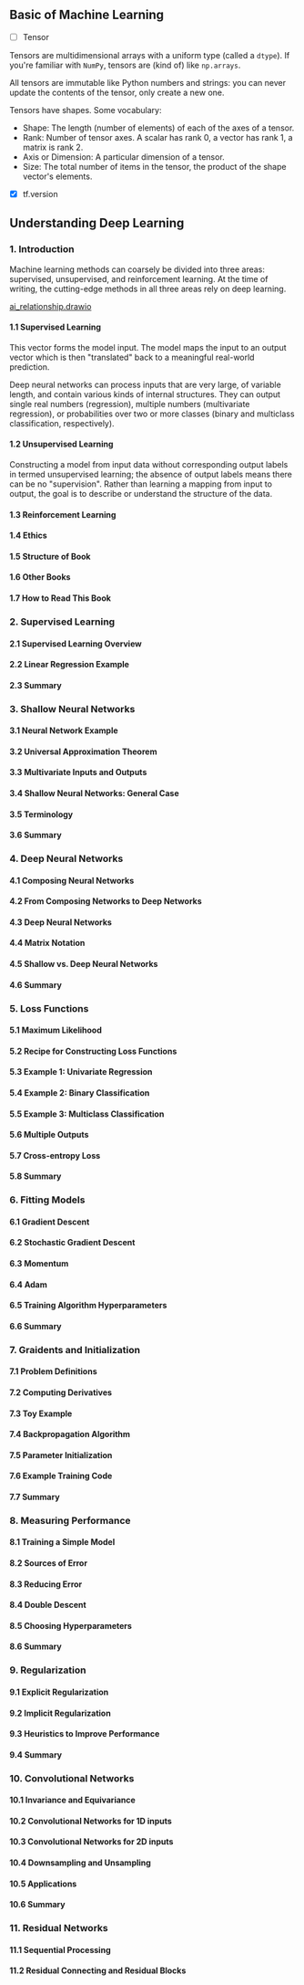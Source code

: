 ## Basic of Machine Learning

- [ ] Tensor

Tensors are multidimensional arrays with a uniform type (called a `dtype`). If you're
familiar with `NumPy`, tensors are (kind of) like `np.arrays`.

All tensors are immutable like Python numbers and strings: you can never update the contents
of the tensor, only create a new one.

Tensors have shapes. Some vocabulary:
* Shape: The length (number of elements) of each of the axes of a tensor.
* Rank: Number of tensor axes. A scalar has rank 0, a vector has rank 1, a matrix is rank 2.
* Axis or Dimension: A particular dimension of a tensor.
* Size: The total number of items in the tensor, the product of the shape vector's elements.

- [x] tf.version

## Understanding Deep Learning

### 1. Introduction

Machine learning methods can coarsely be divided into three areas: supervised, unsupervised,
and reinforcement learning. At the time of writing, the cutting-edge methods in all three
areas rely on deep learning.

[ai_relationship.drawio](https://drive.google.com/file/d/1bpxuH7hIpAxgqb82dSW5jmk419Xx5gLp/view?usp=sharing)

#### 1.1 Supervised Learning

This vector forms the model input. The model maps the input to an output vector which is then
"translated" back to a meaningful real-world prediction.

Deep neural networks can process inputs that are very large, of variable length, and contain
various kinds of internal structures. They can output single real numbers (regression),
multiple numbers (multivariate regression), or probabilities over two or more classes
(binary and multiclass classification, respectively).

#### 1.2 Unsupervised Learning

Constructing a model from input data without corresponding output labels in termed
unsupervised learning; the absence of output labels means there can be no "supervision".
Rather than learning a mapping from input to output, the goal is to describe or
understand the structure of the data.

#### 1.3 Reinforcement Learning
#### 1.4 Ethics
#### 1.5 Structure of Book
#### 1.6 Other Books
#### 1.7 How to Read This Book

### 2. Supervised Learning

#### 2.1 Supervised Learning Overview
#### 2.2 Linear Regression Example
#### 2.3 Summary

### 3. Shallow Neural Networks

#### 3.1 Neural Network Example
#### 3.2 Universal Approximation Theorem
#### 3.3 Multivariate Inputs and Outputs
#### 3.4 Shallow Neural Networks: General Case
#### 3.5 Terminology
#### 3.6 Summary

### 4. Deep Neural Networks

#### 4.1 Composing Neural Networks
#### 4.2 From Composing Networks to Deep Networks
#### 4.3 Deep Neural Networks
#### 4.4 Matrix Notation
#### 4.5 Shallow vs. Deep Neural Networks
#### 4.6 Summary

### 5. Loss Functions

#### 5.1 Maximum Likelihood
#### 5.2 Recipe for Constructing Loss Functions
#### 5.3 Example 1: Univariate Regression
#### 5.4 Example 2: Binary Classification
#### 5.5 Example 3: Multiclass Classification
#### 5.6 Multiple Outputs
#### 5.7 Cross-entropy Loss
#### 5.8 Summary

### 6. Fitting Models

#### 6.1 Gradient Descent
#### 6.2 Stochastic Gradient Descent
#### 6.3 Momentum
#### 6.4 Adam
#### 6.5 Training Algorithm Hyperparameters
#### 6.6 Summary

### 7. Graidents and Initialization

#### 7.1 Problem Definitions
#### 7.2 Computing Derivatives
#### 7.3 Toy Example
#### 7.4 Backpropagation Algorithm
#### 7.5 Parameter Initialization
#### 7.6 Example Training Code
#### 7.7 Summary

### 8. Measuring Performance

#### 8.1 Training a Simple Model
#### 8.2 Sources of Error
#### 8.3 Reducing Error
#### 8.4 Double Descent
#### 8.5 Choosing Hyperparameters
#### 8.6 Summary

### 9. Regularization

#### 9.1 Explicit Regularization
#### 9.2 Implicit Regularization
#### 9.3 Heuristics to Improve Performance
#### 9.4 Summary

### 10. Convolutional Networks

#### 10.1 Invariance and Equivariance
#### 10.2 Convolutional Networks for 1D inputs
#### 10.3 Convolutional Networks for 2D inputs
#### 10.4 Downsampling and Unsampling
#### 10.5 Applications
#### 10.6 Summary

### 11. Residual Networks

#### 11.1 Sequential Processing
#### 11.2 Residual Connecting and Residual Blocks

